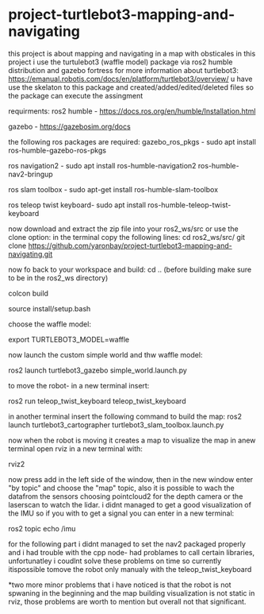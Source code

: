 # project-turtlebot3-mapping-and-navigating
this project is about mapping and navigating in a map with obsticales
in this project i use the turtulebot3 (waffle model) package via ros2 humble distribution and gazebo fortress
for more information about turtlebot3:
https://emanual.robotis.com/docs/en/platform/turtlebot3/overview/
u have use the skelaton to this package and created/added/edited/deleted files so the package can execute the assingment

requirments:
ros2 humble - https://docs.ros.org/en/humble/Installation.html

gazebo - https://gazebosim.org/docs

the following ros packages are required: 
gazebo_ros_pkgs - sudo apt install ros-humble-gazebo-ros-pkgs

ros navigation2 -  sudo apt install ros-humble-navigation2 ros-humble-nav2-bringup

ros slam toolbox - sudo apt-get install ros-humble-slam-toolbox

ros teleop twist keyboard- sudo apt install ros-humble-teleop-twist-keyboard



now download and extract the zip file into your ros2_ws/src or use the clone option:
in the terminal copy the following lines:
cd ros2_ws/src/
git clone https://github.com/yaronbay/project-turtlebot3-mapping-and-navigating.git

now fo back to your workspace and build:
cd ..
(before building make sure to be in the ros2_ws directory)

colcon build

source install/setup.bash

choose the waffle model:

export TURTLEBOT3_MODEL=waffle

now launch the custom simple world and thw waffle model:

ros2 launch turtlebot3_gazebo simple_world.launch.py

to move the robot- in a new terminal insert:

ros2 run teleop_twist_keyboard teleop_twist_keyboard

in another terminal insert the following command to build the map:
ros2 launch turtlebot3_cartographer turtlebot3_slam_toolbox.launch.py 

now when the robot is moving it creates a map
to visualize the map in anew terminal open rviz in a new terminal with:

rviz2

now press add in the left side of the window, then in the new window enter "by topic" and choose the "map" topic, also it is possible to wach the datafrom the sensors choosing pointcloud2 for the depth camera or the laserscan to watch the lidar. i didnt managed to get a good visualization of the IMU so if you with to get a signal you can enter in a new terminal:

ros2 topic echo /imu 

for the following part i didnt managed to set the nav2 packaged properly and i had trouble with the cpp node- had problames to call certain libraries, unfortunatley i coudlnt solve these problems on time so currently itispossible tomove the robot only manualy with the teleop_twist_keyboard

*two more minor problems that i have noticed is that the robot is not spwaning in the beginning and the map building visualization is not static in rviz, those problems are worth to mention but overall not that significant.

